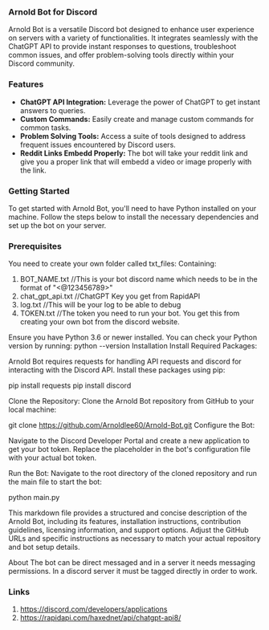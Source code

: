### Arnold Bot for Discord

Arnold Bot is a versatile Discord bot designed to enhance user experience on servers with a variety of functionalities. It integrates seamlessly with the ChatGPT API to provide instant responses to questions, troubleshoot common issues, and offer problem-solving tools directly within your Discord community.

### Features

- **ChatGPT API Integration:** Leverage the power of ChatGPT to get instant answers to queries.
- **Custom Commands:** Easily create and manage custom commands for common tasks.
- **Problem Solving Tools:** Access a suite of tools designed to address frequent issues encountered by Discord users.
- **Reddit Links Embedd Properly:** The bot will take your reddit link and give you a proper link that will embedd a video or image properly with the link.

### Getting Started

To get started with Arnold Bot, you'll need to have Python installed on your machine. Follow the steps below to install the necessary dependencies and set up the bot on your server.

### Prerequisites

You need to create your own folder called txt_files:
Containing:
 1. BOT_NAME.txt //This is your bot discord name which needs to be in the format of "<@123456789>"
 2. chat_gpt_api.txt //ChatGPT Key you get from RapidAPI
 3. log.txt //This will be your log to be able to debug
 4. TOKEN.txt //The token you need to run your bot. You get this from creating your own bot from the discord website.

Ensure you have Python 3.6 or newer installed. You can check your Python version by running:
python --version
Installation
Install Required Packages:

Arnold Bot requires requests for handling API requests and discord for interacting with the Discord API. Install these packages using pip:

pip install requests 
pip install discord

Clone the Repository:
Clone the Arnold Bot repository from GitHub to your local machine:

git clone https://github.com/Arnoldlee60/Arnold-Bot.git
Configure the Bot:

Navigate to the Discord Developer Portal and create a new application to get your bot token. Replace the placeholder in the bot's configuration file with your actual bot token.

Run the Bot:
Navigate to the root directory of the cloned repository and run the main file to start the bot:


python main.py

This markdown file provides a structured and concise description of the Arnold Bot, including its features, installation instructions, contribution guidelines, licensing information, and support options. Adjust the GitHub URLs and specific instructions as necessary to match your actual repository and bot setup details.

About
The bot can be direct messaged and in a server it needs messaging permissions. 
In a discord server it must be tagged directly in order to work.

### Links
 1. https://discord.com/developers/applications 
 2. https://rapidapi.com/haxednet/api/chatgpt-api8/
